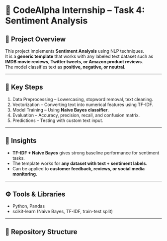# 📝 CodeAlpha Internship – Task 4: Sentiment Analysis

## 📌 Project Overview
This project implements **Sentiment Analysis** using NLP techniques.  
It is a **generic template** that works with any labeled text dataset such as **IMDB movie reviews, Twitter tweets, or Amazon product reviews**.  
The model classifies text as **positive, negative, or neutral**.  

---

## 🔎 Key Steps
1. Data Preprocessing – Lowercasing, stopword removal, text cleaning.  
2. Vectorization – Converting text into numerical features using TF-IDF.  
3. Model Training – Using **Naive Bayes classifier**.  
4. Evaluation – Accuracy, precision, recall, and confusion matrix.  
5. Predictions – Testing with custom text input.  

---

## 📝 Insights
- **TF-IDF + Naive Bayes** gives strong baseline performance for sentiment tasks.  
- The template works for **any dataset with text + sentiment labels**.  
- Can be applied to **customer feedback, reviews, or social media monitoring**.  

---

## ⚙️ Tools & Libraries
- Python, Pandas  
- scikit-learn (Naive Bayes, TF-IDF, train-test split)  

---

## 📂 Repository Structure
